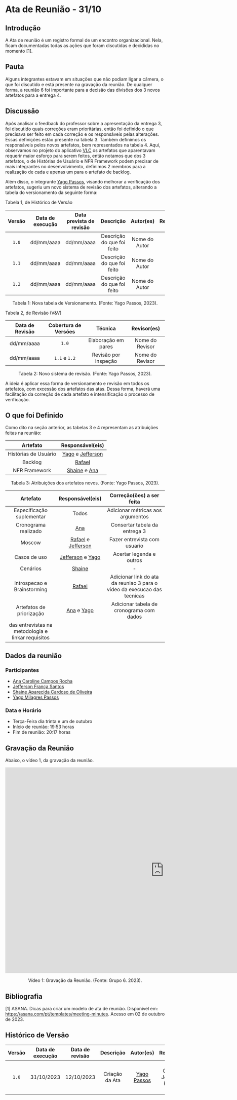 # Ata de Reunião - 31/10

## Introdução
A Ata de reunião é um registro formal de um encontro organizacional. Nela, ficam documentadas todas as ações que foram discutidas e decididas no momento [1]. 

## Pauta
Alguns integrantes estavam em situações que não podiam ligar a câmera, o que foi discutido e está presente na gravação da reunião. De qualquer forma, a reunião 6 foi importante para a decisão das divisões dos 3 novos artefatos para a entrega 4.

## Discussão
Após analisar o feedback do professor sobre a apresentação da entrega 3, foi discutido quais correções eram prioritárias, então foi definido o que precisava ser feito em cada correção e os responsáveis pelas alterações. Essas definições estão presente na tabela 3. Também definimos os responsáveis pelos novos artefatos, bem representados na tabela 4.
Aqui, observamos no projeto do aplicativo [VLC](https://github.com/Requisitos-de-Software/2023.1-VLC) os artefatos que aparentavam requerir maior esforço para serem feitos, então notamos que dos 3 artefatos, o de Histórias de Usuário e NFR Framework podem precisar de mais integrantes no desenvolvimento, definimos 2 membros para a realização de cada e apenas um para o artefato de backlog. 

Além disso, o integrante [Yago Passos](https://github.com/yagompassos), visando melhorar a verificação dos artefatos, sugeriu um novo sistema de revisão dos artefatos, alterando a tabela do versionamento da seguinte forma:

Tabela 1, de Histórico de Versão

| Versão | Data de execução | Data prevista de revisão |       Descrição      |         Autor(es)      |       Revisado          |
| :----: | :--------------: | :-------------: | :------------------------: | :----------------: | :-----------: |
| `1.0`  |    dd/mm/aaaa    |   dd/mm/aaaa    |   Descrição do que foi feito    | Nome do Autor | :heavy_check_mark: |
| `1.1`  |    dd/mm/aaaa    |   dd/mm/aaaa    |   Descrição do que foi feito    | Nome do Autor | :heavy_check_mark: |
| `1.2`  |    dd/mm/aaaa    |   dd/mm/aaaa    |   Descrição do que foi feito    | Nome do Autor | :heavy_check_mark: |

<div style="text-align: center">
<p> Tabela 1: Nova tabela de Versionamento. (Fonte: Yago Passos, 2023).</p>
</div>

Tabela 2, de Revisão (V&V)

| Data de Revisão | Cobertura de Versões  |          Técnica         |     Revisor(es)    |
| :------------: | :-------------: | :--------------------------: |  :---------------: |
|   dd/mm/aaaa   |    `1.0`   |    Elaboração em pares     |  Nome do Revisor |
|   dd/mm/aaaa   |  `1.1` e `1.2` |    Revisão por inspeção    |  Nome do Revisor |

<div style="text-align: center">
<p> Tabela 2: Novo sistema de revisão. (Fonte: Yago Passos, 2023).</p>
</div>

A ideia é aplicar essa forma de versionamento e revisão em todos os artefatos, com excessão dos artefatos das atas. Dessa forma, haverá uma facilitação da correção de cada artefato e intensificação o processo de verificação.


## O que foi Definido
Como dito na seção anterior, as tabelas 3 e 4 representam as atribuições feitas na reunião:

| Artefato  | Responsável(eis) |
| :-------: |  :-------: |
|  Histórias de Usuário | [Yago](https://github.com/yagompassos) e [Jefferson](https://github.com/Frans6) |
| Backlog | [Rafael](https://github.com/Rafael-gc) |
|  NFR Framework | [Shaine](https://github.com/shaineOliveira) e [Ana](https://github.com/anaaroch) | 

<div style="text-align: center">
<p> Tabela 3: Atribuições dos artefatos novos. (Fonte: Yago Passos, 2023).</p>
</div>

| Artefato | Responsável(eis) | Correção(ões) a ser feita | 
| :-------: |  :-------:  |  :-------: |
| Especificação suplementar | Todos | Adicionar métricas aos argumentos | 
| Cronograma realizado |[Ana](https://github.com/anaaroch) | Consertar tabela da entrega 3 | 
| Moscow |  [Rafael](https://github.com/Rafael-gc) e [Jefferson](https://github.com/Frans6) | Fazer entrevista com usuario | 
| Casos de uso |  [Jefferson](https://github.com/Frans6) e [Yago](https://github.com/yagompassos) | Acertar legenda e outros | 
| Cenários |  [Shaine](https://github.com/shaineOliveira) | - | 
| Introspecao e Brainstorming |  [Rafael](https://github.com/Rafael-gc) | Adicionar link do ata da reuniao 3 para o video da execucao das tecnicas | 
| Artefatos de priorização | [Ana](https://github.com/anaaroch) e [Yago](https://github.com/yagompassos) | Adicionar tabela de cronograma com dados
das entrevistas na metodologia e linkar requisitos | 

## Dados da reunião
### Participantes
- [Ana Caroline Campos Rocha](https://github.com/anaaroch)
- [Jefferson França Santos](https://github.com/Frans6)
- [Shaine Aparecida Cardoso de Oliveira](https://github.com/shaineOliveira)
- [Yago Milagres Passos](https://github.com/yagompassos)

### Data e Horário
- Terça-Feira dia trinta e um de outubro
- Início de reunião: 19:53 horas
- Fim de reunião: 20:17 horas

## Gravação da Reunião
Abaixo, o vídeo 1, da gravação da reunião.

<iframe width="1000vw" height="650vh" src="https://youtube.com/embed/_iz8_TJC_mQ" title="Reunião 5" frameborder="0" allow="accelerometer; autoplay; clipboard-write; encrypted-media; gyroscope; picture-in-picture" allowfullscreen=""></iframe>

<div style="text-align: center">
<p> Vídeo 1: Gravação da Reunião. (Fonte: Grupo 6. 2023).</p>
</div>

## Bibliografia

[1] ASANA. Dicas para criar um modelo de ata de reunião. Disponível em: https://asana.com/pt/templates/meeting-minutes. Acesso em 02 de outubro de 2023.

## Histórico de Versão

| Versão | Data de execução | Data de revisão |             Descrição             |                      Autor(es)                       |                     Revisor(es)                      |
| :----: | :--------------: | :-------------: | :-------------------------------: | :--------------------------------------------------: | :--------------------------------------------------: |
| `1.0`  |    31/10/2023    |   12/10/2023    | Criação da Ata |   [Yago Passos](https://github.com/yagompassos)    | Ana Caroline, Jefferson, Rafael e Shaíne |